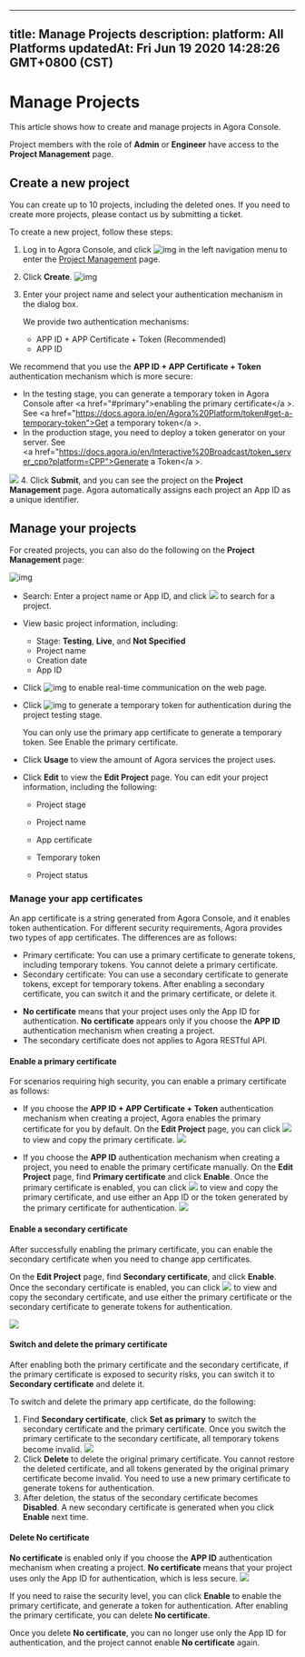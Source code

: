 
---
title: Manage Projects
description: 
platform: All Platforms
updatedAt: Fri Jun 19 2020 14:28:26 GMT+0800 (CST)
---
# Manage Projects
This article shows how to create and manage projects in Agora Console.


 <div class="alert info">Project members with the role of <b>Admin</b> or <b>Engineer</b> have access to the <b>Project Management</b> page.</div>

## Create a new project

 <div class="alert info">You can create up to 10 projects, including the deleted ones. If you need to create more projects, please contact us by <a href="https://agora-ticket.agora.io/">submitting a ticket</a >.
</div>

To create a new project, follow these steps:

1. Log in to Agora Console, and click ![img](https://web-cdn.agora.io/docs-files/1551254998344) in the left navigation menu to enter the [Project Management](https://dashboard.agora.io/projects) page.

2. Click **Create**.
   ![img](https://web-cdn.agora.io/docs-files/1574662791845)

3. Enter your project name and select your authentication mechanism in the dialog box.

   <div class="alert info">We provide two authentication mechanisms: <ul><li>APP ID + APP Certificate + Token (Recommended)</li><li>APP ID</li></ul>
We recommend that you use the <b>APP ID + APP Certificate + Token</b> authentication mechanism which is more secure:<ul><li>In the testing stage, you can generate a temporary token in Agora Console after <a href="#primary">enabling the primary certificate</a >. See <a href="https://docs.agora.io/en/Agora%20Platform/token#get-a-temporary-token">Get a temporary token</a >.</li><li>In the production stage, you need to deploy a token generator on your server. See <a href="https://docs.agora.io/en/Interactive%20Broadcast/token_server_cpp?platform=CPP">Generate a Token</a >.</li></ul></div>

  ![](https://web-cdn.agora.io/docs-files/1592467781248)
4. Click **Submit**, and you can see the project on the **Project Management** page. Agora automatically assigns each project an App ID as a unique identifier.

## Manage your projects

For created projects, you can also do the following on the **Project Management** page:

![img](https://web-cdn.agora.io/docs-files/1574663170053)

- Search: Enter a project name or App ID, and click ![](https://web-cdn.agora.io/docs-files/1592466538637) to search for a project.

- View basic project information, including:

  - Stage: **Testing**, **Live**, and **Not Specified**
  - Project name
  - Creation date
  - App ID

- Click ![img](https://web-cdn.agora.io/docs-files/1574156449172) to enable real-time communication on the web page.

- Click ![img](https://web-cdn.agora.io/docs-files/1564048991389) to generate a temporary token for authentication during the project testing stage.
   <div class="alert note">You can only use the primary app certificate to generate a temporary token. See <a href="#primary">Enable the primary certificate</a >.</div>

- Click **Usage** to view the amount of Agora services the project uses.

- Click **Edit** to view the **Edit Project** page. You can edit your project information, including the following:

  - Project stage

  - Project name

  - App certificate

  - Temporary token

  - Project status

### Manage your app certificates

An app certificate is a string generated from Agora Console, and it enables token authentication. For different security requirements, Agora provides two types of app certificates. The differences are as follows:

- Primary certificate: You can use a primary certificate to generate tokens, including temporary tokens. You cannot delete a primary certificate.
- Secondary certificate: You can use a secondary certificate to generate tokens, except for temporary tokens. After enabling a secondary certificate, you can switch it and the primary certificate, or delete it.
<div class="alert note"><ul><li><b>No certificate</b> means that your project uses only the App ID for authentication. <b>No certificate</b> appears only if you choose the <b>APP ID</b> authentication mechanism when creating a project.</li><li>The secondary certificate does not applies to Agora RESTful API.</li></ul></div>


#### Enable a primary certificate<a name="primary"></a>

For scenarios requiring high security, you can enable a primary certificate as follows:

- If you choose the **APP ID + APP Certificate + Token** authentication mechanism when creating a project, Agora enables the primary certificate for you by default. On the **Edit Project** page, you can click ![](https://web-cdn.agora.io/docs-files/1592469028908) to view and copy the primary certificate.
![](https://web-cdn.agora.io/docs-files/1592469047303)

- If you choose the **APP ID** authentication mechanism when creating a project, you need to enable the primary certificate manually. On the **Edit Project** page, find **Primary certificate** and click **Enable**. Once the primary certificate is enabled, you can click ![](https://web-cdn.agora.io/docs-files/1592469070485) to view and copy the primary certificate, and use either an App ID or the token generated by the primary certificate for authentication. 
![](https://web-cdn.agora.io/docs-files/1592469088556)

#### Enable a secondary certificate<a name="secondary"></a>

After successfully enabling the primary certificate, you can enable the secondary certificate when you need to change app certificates.

On the **Edit Project** page, find **Secondary certificate**, and click **Enable**. Once the secondary certificate is enabled, you can click ![](https://web-cdn.agora.io/docs-files/1592469104861) to view and copy the secondary certificate, and use either the primary certificate or the secondary certificate to generate tokens for authentication. 

![](https://web-cdn.agora.io/docs-files/1592469125002)

#### Switch and delete the primary certificate

After enabling both the primary certificate and the secondary certificate, if the primary certificate is exposed to security risks, you can switch it to **Secondary certificate** and delete it.

To switch and delete the primary app certificate, do the following:

1. Find **Secondary certificate**, click **Set as primary** to switch the secondary certificate and the primary certificate. Once you switch the primary certificate to the secondary certificate, all temporary tokens become invalid.
![](https://web-cdn.agora.io/docs-files/1592469150352)
2. Click **Delete** to delete the original primary certificate. You cannot restore the deleted certificate, and all tokens generated by the original primary certificate become invalid. You need to use a new primary certificate to generate tokens for authentication.
3. After deletion, the status of the secondary certificate becomes **Disabled**. A new secondary certificate is generated when you click **Enable** next time.

#### Delete No certificate

**No certificate** is enabled only if you choose the **APP ID** authentication mechanism when creating a project. **No certificate** means that your project uses only the App ID for authentication, which is less secure.
![](https://web-cdn.agora.io/docs-files/1592469181051)

If you need to raise the security level, you can click **Enable** to enable the primary certificate, and generate a token for authentication. After enabling the primary certificate, you can delete **No certificate**. 
<div class="alert warning">Once you delete <b>No certificate</b>, you can no longer use only the App ID for authentication, and the project cannot enable <b>No certificate</b> again.</div>

